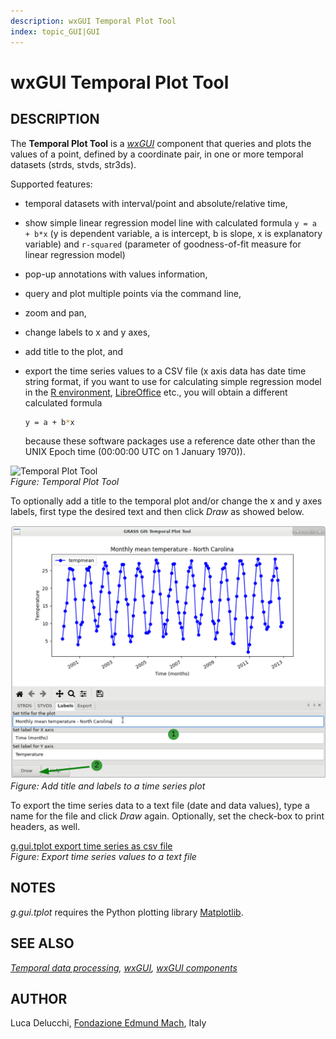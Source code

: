 ```yaml
---
description: wxGUI Temporal Plot Tool
index: topic_GUI|GUI
---
```


# wxGUI Temporal Plot Tool

## DESCRIPTION

The **Temporal Plot Tool** is a *[wxGUI](wxGUI.md)* component that
queries and plots the values of a point, defined by a coordinate pair,
in one or more temporal datasets (strds, stvds, str3ds).

Supported features:

- temporal datasets with interval/point and absolute/relative time,

- show simple linear regression model line with calculated formula
  `y = a + b*x`  (y is dependent variable, a is intercept, b is slope,
  x is explanatory variable) and `r-squared` (parameter of goodness-of-fit
  measure for linear regression model)

- pop-up annotations with values information,

- query and plot multiple points via the command line,

- zoom and pan,

- change labels to x and y axes,

- add title to the plot, and

- export the time series values to a CSV file (x axis data has date time
  string format, if you want to use for calculating simple regression
  model in the [R environment](https://www.r-project.org/),
  [LibreOffice](https://www.libreoffice.org/) etc., you will obtain a
  different calculated formula

  ```sh
  y = a + b*x
  ```

  because these software packages use a reference date other than the
  UNIX Epoch time (00:00:00 UTC on 1 January 1970)).

![Temporal Plot Tool](tplot.png)  
*Figure: Temporal Plot Tool*

To optionally add a title to the temporal plot and/or change the x and y
axes labels, first type the desired text and then click *Draw* as showed
below.

![g.gui.tplot add title and axes labels](g_gui_tplot_labels.png)  
*Figure: Add title and labels to a time series plot*

To export the time series data to a text file (date and data values),
type a name for the file and click *Draw* again. Optionally, set the
check-box to print headers, as well.

[g.gui.tplot export time series as csv file](g_gui_tplot_export_csv.png)  
*Figure: Export time series values to a text file*

## NOTES

*g.gui.tplot* requires the Python plotting library
[Matplotlib](https://matplotlib.org/).

## SEE ALSO

*[Temporal data processing](temporal.md), [wxGUI](wxGUI.md), [wxGUI
components](wxGUI.components.md)*

## AUTHOR

Luca Delucchi, [Fondazione Edmund Mach](http://www.gis.cri.fmach.it),
Italy
